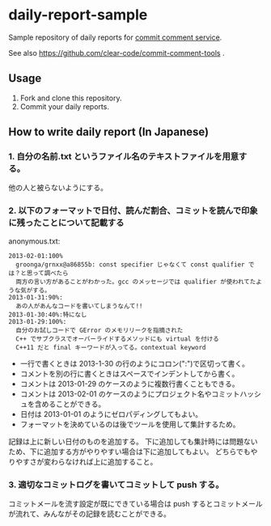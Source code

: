 daily-report-sample
===================

Sample repository of daily reports for [commit comment service](http://www.clear-code.com/services/commit-comment.html).

See also https://github.com/clear-code/commit-comment-tools .

## Usage

1. Fork and clone this repository.
2. Commit your daily reports.

## How to write daily report (In Japanese)

### 1. 自分の名前.txt というファイル名のテキストファイルを用意する。

他の人と被らないようにする。

### 2. 以下のフォーマットで日付、読んだ割合、コミットを読んで印象に残ったことについて記載する

anonymous.txt:

````
2013-02-01:100%
  groonga/grnxx@a86855b: const specifier じゃなくて const qualifier では？と思って調べたら
  両方の言い方があることがわかった。gcc のメッセージでは qualifier が使われてたような気がする。
2013-01-31:90%:
  あの人があんなコードを書いてしまうなんて!!
2013-01-30:40%:特になし
2013-01-29:100%:
  自分のお試しコードで GError のメモリリークを指摘された
  C++ でサブクラスでオーバーライドするメソッドにも virtual を付ける
  C++11 だと final キーワードが入ってる。contextual keyword
````

* 一行で書くときは 2013-1-30 の行のようにコロン(":")で区切って書く。
* コメントを別の行に書くときはスペースでインデントしてから書く。
* コメントは 2013-01-29 のケースのように複数行書くこともできる。
* コメントは 2013-02-01 のケースのようにプロジェクト名やコミットハッシュを含めることができる。
* 日付は 2013-01-01 のようにゼロパディングしてもよい。
* フォーマットを決めているのは後でツールを使用して集計するため。

記録は上に新しい日付のものを追加する。
下に追加しても集計時には問題ないため、下に追加する方がやりやすい場合は下に追加してもよい。
どちらでもやりやすさが変わらなければ上に追加すること。

### 3. 適切なコミットログを書いてコミットして push する。

コミットメールを流す設定が既にできている場合は push するとコミットメールが流れて、みんながその記録を読むことができる。


